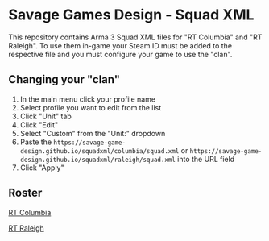 # Savage Games Design - Squad XML

This repository contains Arma 3 Squad XML files for "RT Columbia" and "RT Raleigh".
To use them in-game your Steam ID must be added to the respective file and you must configure your game to use the "clan".

## Changing your "clan"

1. In the main menu click your profile name
2. Select profile you want to edit from the list
3. Click "Unit" tab
4. Click "Edit"
5. Select "Custom" from the "Unit:" dropdown
6. Paste the `https://savage-game-design.github.io/squadxml/columbia/squad.xml` or `https://savage-game-design.github.io/squadxml/raleigh/squad.xml` into the URL field
7. Click "Apply"


## Roster

[RT Columbia](https://savage-game-design.github.io/squadxml/columbia/squad.xml)

[RT Raleigh](https://savage-game-design.github.io/squadxml/raleigh/squad.xml)
